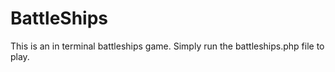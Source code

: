 # BattleShips

This is an in terminal battleships game. Simply run the battleships.php file to play.